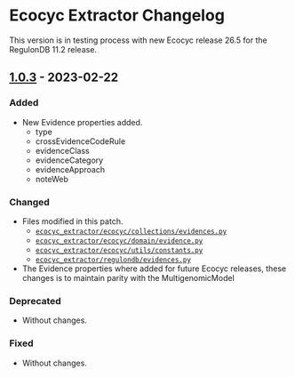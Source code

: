 # Ecocyc Extractor Changelog

This version is in testing process with new Ecocyc release 26.5 for the RegulonDB 11.2 release.

## [1.0.3](https://github.com/regulondbunam/ecocyc-extractor/releases/tag/1.0.3) - 2023-02-22

### Added

- New Evidence properties added.
  - type
  - crossEvidenceCodeRule
  - evidenceClass
  - evidenceCategory
  - evidenceApproach
  - noteWeb
  
### Changed

- Files modified in this patch.
  - [`ecocyc_extractor/ecocyc/collections/evidences.py`](ecocyc_extractor/ecocyc/collections/evidences.py)
  - [`ecocyc_extractor/ecocyc/domain/evidence.py`](ecocyc_extractor/ecocyc/domain/evidence.py)
  - [`ecocyc_extractor/ecocyc/utils/constants.py`](ecocyc_extractor/ecocyc/utils/constants.py)
  - [`ecocyc_extractor/regulondb/evidences.py`](ecocyc_extractor/regulondb/evidences.py)
- The Evidence properties where added for future Ecocyc releases, these changes is to maintain parity with the MultigenomicModel

### Deprecated

- Without changes.

### Fixed

- Without changes.
